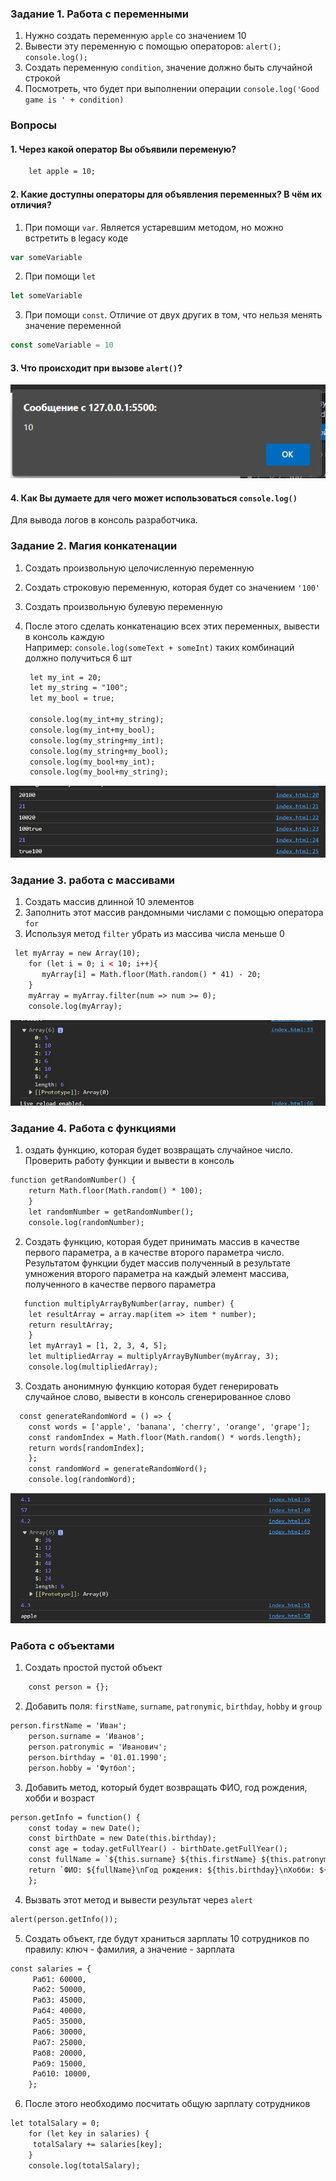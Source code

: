 ### Задание 1. Работа с переменными

1. Нужно создать переменную `apple` со значением 10
2. Вывести эту переменную с помощью операторов: `alert(); console.log();`
3. Создать переменную `condition`, значение должно быть случайной строкой
4. Посмотреть, что будет при выполнении операции `console.log('Good game is ' + condition)`

### Вопросы

#### 1. Через какой оператор Вы объявили переменую?

```html
    let apple = 10;
```

#### 2. Какие доступны операторы для объявления переменных? В чём их отличия?
1. При помощи `var`. Является устаревшим методом, но можно встретить в legacy коде

```js
var someVariable
```

2. При помощи `let`

```js
let someVariable
```

3. При помощи `const`. Отличие от двух других в том, что нельзя менять значение переменной

```js
const someVariable = 10
```
#### 3. Что происходит при вызове `alert()`?

![вот что](1.png)

#### 4. Как Вы думаете для чего может использоваться `console.log()`
 Для вывода логов в консоль разработчика.

 ### Задание 2. Магия конкатенации

1. Создать произвольную целочисленную переменную
2. Создать строковую переменную, которая будет со значением `'100'`
3. Создать произвольную булевую переменную
4. После этого сделать конкатенацию всех этих переменных, вывести в консоль каждую  
   Например: `console.log(someText + someInt)` таких комбинаций должно получиться 6 шт

   ```html
    let my_int = 20;
    let my_string = "100";
    let my_bool = true;
    
    console.log(my_int+my_string);
    console.log(my_int+my_bool);
    console.log(my_string+my_int);
    console.log(my_string+my_bool);
    console.log(my_bool+my_int);
    console.log(my_bool+my_string);
   ```

![что то такое](2.png)

### Задание 3. работа с массивами

1. Создать массив длинной 10 элементов
2. Заполнить этот массив рандомными числами с помощью оператора `for`
3. Используя метод `filter` убрать из массива числа меньше 0

```html
 let myArray = new Array(10);
    for (let i = 0; i < 10; i++){
       myArray[i] = Math.floor(Math.random() * 41) - 20; 
    }
    myArray = myArray.filter(num => num >= 0);
    console.log(myArray);
```
![ту-ту-туру](3.png)

### Задание 4. Работа с функциями

1. оздать функцию, которая будет возвращать случайное число.
   Проверить работу функции и вывести в консоль

```html
function getRandomNumber() {
    return Math.floor(Math.random() * 100);
    }
    let randomNumber = getRandomNumber();
    console.log(randomNumber);
```
2. Создать функцию, которая будет принимать массив в качестве
   первого параметра, а в качестве второго параметра число.
   Результатом функции будет массив полученный в результате
   умножения второго параметра на каждый элемент массива, полученного в качестве первого параметра
```html
   function multiplyArrayByNumber(array, number) {
    let resultArray = array.map(item => item * number);
    return resultArray;
    }
    let myArray1 = [1, 2, 3, 4, 5];
    let multipliedArray = multiplyArrayByNumber(myArray, 3);
    console.log(multipliedArray);
```
3. Создать анонимную функцию которая будет генерировать случайное слово, вывести в консоль сгенерированное слово
```html
  const generateRandomWord = () => {
    const words = ['apple', 'banana', 'cherry', 'orange', 'grape'];
    const randomIndex = Math.floor(Math.random() * words.length);
    return words[randomIndex];
    };
    const randomWord = generateRandomWord();
    console.log(randomWord);
```
![ту-ту-туру](4.png)

### Работа с объектами

1. Создать простой пустой объект

```html
    const person = {};
```

2. Добавить поля: `firstName`, `surname`, `patronymic`, `birthday`, `hobby` и `group`

```html
person.firstName = 'Иван';
    person.surname = 'Иванов';
    person.patronymic = 'Иванович';
    person.birthday = '01.01.1990';
    person.hobby = 'Футбол';
```

3. Добавить метод, который будет возвращать ФИО, год рождения, хобби и возраст

```html
person.getInfo = function() {
    const today = new Date();
    const birthDate = new Date(this.birthday);
    const age = today.getFullYear() - birthDate.getFullYear();
    const fullName = `${this.surname} ${this.firstName} ${this.patronymic}`;
    return `ФИО: ${fullName}\nГод рождения: ${this.birthday}\nХобби: ${this.hobby}\nВозраст: ${age}`;
    };
```

4. Вызвать этот метод и вывести результат через `alert`

```html
alert(person.getInfo());
```

5. Создать объект, где будут храниться зарплаты 10 сотрудников по правилу: ключ - фамилия, а значение - зарплата

```html
const salaries = {
     Раб1: 60000,
     Раб2: 50000,
     Раб3: 45000,
     Раб4: 40000,
     Раб5: 35000,
     Раб6: 30000,
     Раб7: 25000,
     Раб8: 20000,
     Раб9: 15000,
     Раб10: 10000,     
    };
```

6. После этого необходимо посчитать общую зарплату сотрудников

```html
let totalSalary = 0;
    for (let key in salaries) {
     totalSalary += salaries[key];
    }   
    console.log(totalSalary);
```
